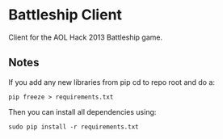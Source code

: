 Battleship Client
=================

Client for the AOL Hack 2013 Battleship game.

Notes
-----

If you add any new libraries from pip cd to repo root and do a:

```shell
pip freeze > requirements.txt
```

Then you can install all dependencies using:

```shell
sudo pip install -r requirements.txt
```
